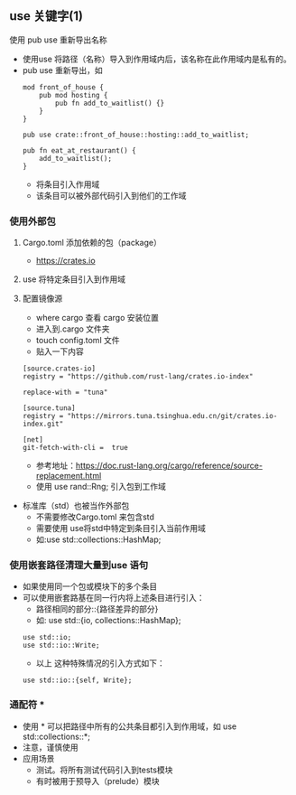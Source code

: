 ## use 关键字(1)

使用 pub use 重新导出名称

* 使用use 将路径（名称）导入到作用域内后，该名称在此作用域内是私有的。
* pub use 重新导出，如
    ```
    mod front_of_house {
        pub mod hosting {
            pub fn add_to_waitlist() {}
        }
    }

    pub use crate::front_of_house::hosting::add_to_waitlist;

    pub fn eat_at_restaurant() {
        add_to_waitlist();
    }
    ```
    * 将条目引入作用域
    * 该条目可以被外部代码引入到他们的工作域

### 使用外部包

1. Cargo.toml 添加依赖的包（package）
    * https://crates.io
2. use 将特定条目引入到作用域

3. 配置镜像源
    * where cargo 查看 cargo 安装位置
    * 进入到.cargo 文件夹
    * touch config.toml 文件
    * 贴入一下内容
    ```
    [source.crates-io]
    registry = "https://github.com/rust-lang/crates.io-index"

    replace-with = "tuna"

    [source.tuna]
    registry = "https://mirrors.tuna.tsinghua.edu.cn/git/crates.io-index.git"

    [net]
    git-fetch-with-cli =  true
    ```
    * 参考地址：https://doc.rust-lang.org/cargo/reference/source-replacement.html
    * 使用 use rand::Rng; 引入包到工作域

* 标准库（std）也被当作外部包
    * 不需要修改Cargo.toml 来包含std
    * 需要使用 use将std中特定到条目引入当前作用域
    * 如:use std::collections::HashMap;

### 使用嵌套路径清理大量到use 语句

* 如果使用同一个包或模块下的多个条目
* 可以使用嵌套路基在同一行内将上述条目进行引入：
    * 路径相同的部分::{路径差异的部分}
    * 如: use std::{io, collections::HashMap};
    ```
    use std::io;
    use std::io::Write;
    ```
    * 以上 这种特殊情况的引入方式如下：
    ```
    use std::io::{self, Write};
    ```

### 通配符 * 

* 使用 * 可以把路径中所有的公共条目都引入到作用域，如 use std::collections::*;
* 注意，谨慎使用
* 应用场景
    * 测试。将所有测试代码引入到tests模块
    * 有时被用于预导入（prelude）模块
